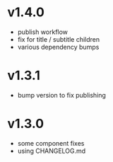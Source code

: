 # v1.4.0

 - publish workflow
 - fix for title / subtitle children
 - various dependency bumps

# v1.3.1

 - bump version to fix publishing

# v1.3.0

 - some component fixes
 - using CHANGELOG.md
